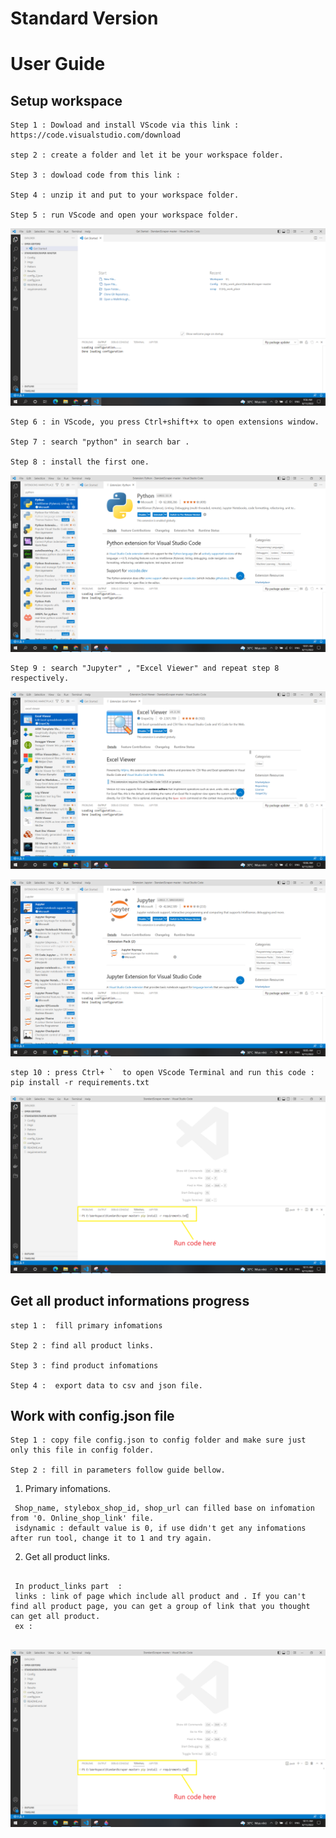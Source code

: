 # Standard Version 
# User Guide


## Setup workspace
```
Step 1 : Dowload and install VScode via this link :
https://code.visualstudio.com/download

step 2 : create a folder and let it be your workspace folder.

Step 3 : dowload code from this link :

Step 4 : unzip it and put to your workspace folder.

Step 5 : run VScode and open your workspace folder.
```
![alt text](https://github.com/taidao1901/StandardScraper/blob/77e9b258a457045474ea701e65a6a1f34a8056fe/imgs/Screenshot%20(260).png) 
```
Step 6 : in VScode, you press Ctrl+shift+x to open extensions window.

Step 7 : search "python" in search bar .

Step 8 : install the first one.
```
![alt text](https://github.com/taidao1901/StandardScraper/blob/099c5d7740c2d0715febe34d49686ae6fc9ea5e5/imgs/Screenshot%20(262).png) 
```
Step 9 : search "Jupyter" , "Excel Viewer" and repeat step 8 respectively. 
```
![alt text](https://github.com/taidao1901/StandardScraper/blob/83a930c579d642c3b81b57eb7125af523958768a/imgs/Screenshot%20(264).png) 

![alt text](https://github.com/taidao1901/StandardScraper/blob/a5ab3b8dc495223bc1e68e4de34d99f6f23e458c/imgs/Screenshot%20(263).png) 
```
step 10 : press Ctrl+ `  to open VScode Terminal and run this code :
pip install -r requirements.txt
```
![alt text](https://github.com/taidao1901/StandardScraper/blob/8cf22bc4f17dfcaa642c3796734e3ea46d58784f/imgs/Screenshot%20(265).png) 

## Get all product informations progress
```
step 1 :  fill primary infomations

Step 2 : find all product links.

Step 3 : find product infomations

Step 4 :  export data to csv and json file.

```

## Work with config.json file
```
Step 1 : copy file config.json to config folder and make sure just only this file in config folder.

Step 2 : fill in parameters follow guide bellow.
```
  1. Primary infomations.
```
 Shop_name, stylebox_shop_id, shop_url can filled base on infomation from '0. Online_shop_link' file.
 isdynamic : default value is 0, if use didn't get any infomations after run tool, change it to 1 and try again.
```

  2. Get all product links.
  ```
   
   In product_links part  :
   links : link of page which include all product and . If you can't find all product page, you can get a group of link that you thought can get all product. 
   ex :
   
  ```
 
![alt text](https://github.com/taidao1901/StandardScraper/blob/8cf22bc4f17dfcaa642c3796734e3ea46d58784f/imgs/Screenshot%20(265).png) 


    
   
    
    
    
